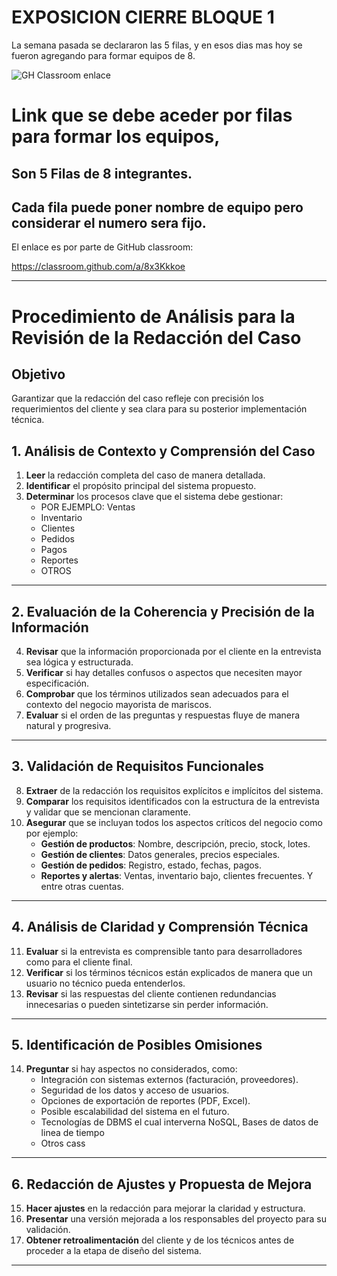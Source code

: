 
# EXPOSICION CIERRE BLOQUE 1

La semana pasada se declararon las 5 filas, y en esos dias mas hoy se fueron agregando para formar equipos de 8.

![GH Classroom enlace](https://github.com/user-attachments/assets/6488fa66-d9b1-40bf-b132-0e39f697952e)

# Link que se debe aceder por filas para formar los equipos, 
## Son 5 Filas de 8 integrantes.
## Cada fila puede poner nombre de equipo **pero considerar el numero sera fijo.**

El enlace es por parte de GitHub classroom:

https://classroom.github.com/a/8x3Kkkoe

----

# **Procedimiento de Análisis para la Revisión de la Redacción del Caso**

## **Objetivo**
Garantizar que la redacción del caso refleje con precisión los requerimientos del cliente y sea clara para su posterior implementación técnica.

## **1. Análisis de Contexto y Comprensión del Caso**
1. **Leer** la redacción completa del caso de manera detallada.
2. **Identificar** el propósito principal del sistema propuesto.
3. **Determinar** los procesos clave que el sistema debe gestionar:
   - POR EJEMPLO: Ventas
   - Inventario
   - Clientes
   - Pedidos
   - Pagos
   - Reportes
   - OTROS

---

## **2. Evaluación de la Coherencia y Precisión de la Información**
4. **Revisar** que la información proporcionada por el cliente en la entrevista sea lógica y estructurada.
5. **Verificar** si hay detalles confusos o aspectos que necesiten mayor especificación.
6. **Comprobar** que los términos utilizados sean adecuados para el contexto del negocio mayorista de mariscos.
7. **Evaluar** si el orden de las preguntas y respuestas fluye de manera natural y progresiva.

---

## **3. Validación de Requisitos Funcionales**
8. **Extraer** de la redacción los requisitos explícitos e implícitos del sistema.
9. **Comparar** los requisitos identificados con la estructura de la entrevista y validar que se mencionan claramente.
10. **Asegurar** que se incluyan todos los aspectos críticos del negocio como por ejemplo:
    - **Gestión de productos**: Nombre, descripción, precio, stock, lotes.
    - **Gestión de clientes**: Datos generales, precios especiales.
    - **Gestión de pedidos**: Registro, estado, fechas, pagos.
    - **Reportes y alertas**: Ventas, inventario bajo, clientes frecuentes. Y entre otras cuentas.

---

## **4. Análisis de Claridad y Comprensión Técnica**
11. **Evaluar** si la entrevista es comprensible tanto para desarrolladores como para el cliente final.
12. **Verificar** si los términos técnicos están explicados de manera que un usuario no técnico pueda entenderlos.
13. **Revisar** si las respuestas del cliente contienen redundancias innecesarias o pueden sintetizarse sin perder información.

---

## **5. Identificación de Posibles Omisiones**
14. **Preguntar** si hay aspectos no considerados, como:
    - Integración con sistemas externos (facturación, proveedores).
    - Seguridad de los datos y acceso de usuarios.
    - Opciones de exportación de reportes (PDF, Excel).
    - Posible escalabilidad del sistema en el futuro.
    - Tecnologías de DBMS el cual interverna NoSQL, Bases de datos de linea de tiempo
    - Otros cass

---

## **6. Redacción de Ajustes y Propuesta de Mejora**
15. **Hacer ajustes** en la redacción para mejorar la claridad y estructura.
16. **Presentar** una versión mejorada a los responsables del proyecto para su validación.
17. **Obtener retroalimentación** del cliente y de los técnicos antes de proceder a la etapa de diseño del sistema.

---
